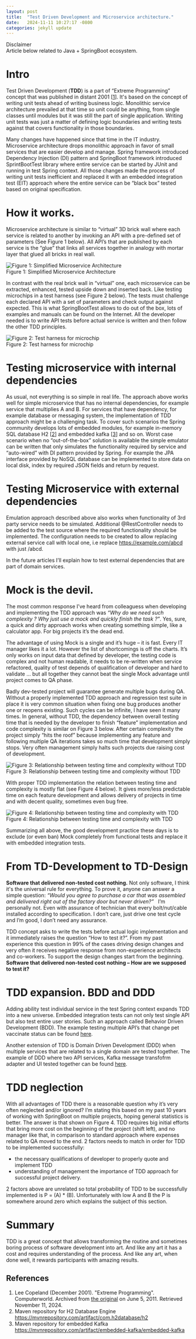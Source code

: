```yaml
---
layout: post
title:  "Test Driven Development and Microservice architecture."
date:   2024-11-11 10:27:17 -0800
categories: jekyll update
---
```

Disclaimer  
Article below related to Java + SpringBoot ecosystem.

# Intro
Test Driven Development (**TDD**) is a part of “Extreme Programming” concept that was published in distant 2001 [[1](#ref_1)]. It's based on the concept of writing unit tests ahead of writing business logic. Monolithic service architecture prevailed  at that time so unit could be anything, from single classes until modules but it was still the part of single application. Writing unit tests was just a matter of defining logic boundaries and writing tests against that covers functionality in those boundaries.

Many changes have happened since that time in the IT industry. Microservice architecture drops monolithic approach in favor of small services that are easier develop and manage. Spring framework introduced Dependency Injection (DI) pattern and SpringBoot framework introduced SprintBootTest library where entire service can be started by JUnit and running in test Spring context. All those changes made the process of writing unit tests inefficient and replaced it with an embedded integration test (EIT) approach where the entire service can be “black box” tested based on original specification.

# How it works.
Microservice architecture is similar to “virtual” 3D brick wall where each service is related to another by invoking an API with a pre-defined set of parameters (See Figure 1 below). All API’s that are published by each service is the “glue” that links all services together in analogy with mortar layer that glued all bricks in real wall.

![Figure 1: Simplified Microservice Architecture](/assets/images/MicroserviceArchitectureLayer.png)  
Figure 1: Simplified Microservice Architecture

In contrast with the real brick wall in “virtual” one, each microservice can be extracted, enhanced, tested upside down and inserted back. Like testing microchips in a test harness (see Figure 2 below). The tests must challenge each declared API with a set of parameters and check output against expected. This is what SpringBootTest allows to do out of the box, lots of examples and manuals can be found on the Internet. All the developer needed is to write API tests before actual service is written and then follow the other TDD principles.

![Figure 2: Test harness for microchip](/assets/images/MicroChip.png)  
Figure 2: Test harness for microchip

# Testing microservice with internal dependencies
As usual, not everything is so simple in real life. The approach above works well for simple microservice that has no internal dependencies, for example service that multiplies A and B. For services that have dependency, for example database or messaging system, the implementation of TDD approach might be a challenging task. To cover such scenarios the Spring community develops lots of embedded modules, for example in-memory SQL database H2 [[2](#ref_2)] and embedded kafka [[3](#ref_3)] and so on. Worst case scenario when no “out-of-the-box” solution is available the simple emulator can be written that only simulates the functionality required by service and “auto-wired” with DI pattern provided by Spring. For example the JPA interface provided by NoSQL database can be implemented to store data on local disk, index by required JSON fields and return by request.

# Testing Microservice with external dependencies
Emulation approach described above also works when functionality of 3rd party service needs to be simulated. Additional @RestController needs to be added to the test source where the required functionality should be implemented. The configuration needs to be created to allow replacing external service call with local one, i.e replace https://example.com/abcd with just /abcd. 

In the future articles I’ll explain how to test external dependencies that are part of domain services.


# Mock is the devil.
The most common response I’ve heard from colleaguess when developing and implementing the TDD approach was *“Why do we need such complexity ? Why just use a mock and quickly finish the task ?”*. Yes, sure, a quick and dirty approach works when creating something simple, like a calculator app. For big projects it’s the dead end.

The advantage of using Mock is a single and it’s huge – it is fast. Every IT manager likes it a lot. However the list of shortcomings is off the charts. It’s only works on input data that defined by developer, the testing code is complex and not human readable, it needs to be re-written when service refactored, quality of test depends of qualification of developer and hard to validate … but all together they cannot beat the single Mock advantage until project comes to QA phase.

Badly dev-tested project will guarantee generate multiple bugs during QA. Without a properly implemented TDD approach and regression test suite in place it is very common situation when fixing one bug produces another one or reopens existing. Such cycles can be infinite, I have seen it many times. In general, without TDD, the dependency between overall testing time that is needed by the developer to finish “feature” implementation and code complexity is similar on Figure 3 below. After certain complexity the project simply “hits the roof” because implementing any feature and following multiple QA iterations takes so much time that development simply stops. Very often management simply halts such projects due raising cost of development.

![Figure 3: Relationship between testing time and complexity without TDD](/assets/images/Complexity-Time.png)  
Figure 3: Relationship between testing time and complexity without TDD

With proper TDD implementation the relation between testing time and complexity is mostly flat (see Figure 4 below). It gives more/less predictable time on each feature development and allows delivery of projects in time and with decent quality, sometimes even bug free.

![Figure 4: Relationship between testing time and complexity with TDD](/assets/images/Complexity-Time-Flat.png)  
Figure 4: Relationship between testing time and complexity with TDD

Summarizing all above, the good development practice these days is to exclude (or even ban) Mock completely from functional tests and replace it with embedded integration tests.

# From TD-Development to TD-Design
**Software that delivered non-tested cost nothing.** Not only software, I think it's the universal rule for everything. To prove it, anyone can answer a simple question: *“Would you agree to purchase a car that was assembled and delivered right out of the factory door but never driven?”*  &nbsp; I’m personally not. Even with assurance of technician that every bolt/nut/cable installed according to specification. I don’t care, just drive one test cycle and I’m good, I don’t need any assurance.

TDD concept asks to write the tests before actual logic implementation and it immediately raises the question “How to test it?”. From my past experience this question in 99% of the cases driving design changes and very often it receives negative response from non-experience architects and co-workers. To support the design changes start from the beginning. **Software that delivered non-tested cost nothing – How are we supposed to test it?**

# TDD expansion. BDD and DDD
Adding ability test individual service in the test Spring context expands TDD into a new universe. Embedded integration tests can not only test single API but also test entire user stories. Such an approach called Behavior Driven Development (BDD). The example testing multiple API’s that change pet vaccinate status can be found [here](https://github.com/ipeonte/PetCorpKafkaDemo/blob/master/PetStoreDemoApi/PetStoreDemoCore/src/test/java/com/example/demo/petstore/rest/test/PetStoreDemoRestStoryTest.java).

Another extension of TDD is Domain Driven Development (DDD) when multiple services that are related to a single domain are tested together. The example of DDD where two API services, Kafka message transfofrm adapter and UI tested together can be found [here](https://github.com/ipeonte/PetCorpKafkaDemo/blob/master/UiTests/PetStoreUiTestShared/src/test/java/com/example/demo/petcorp/ui/web/test/AbstractPetStoreDemoUiTest.java).

# TDD neglection
With all advantages of TDD there is a reasonable question why it’s very often neglected and/or ignored? I’m stating this based on my past 10 years of working with SpringBoot on multiple projects, hoping general statistics is better. The answer is that shown on Figure 4. TDD requires big initial efforts that bring more cost on the beginning of the project (shift left), and no manager like that, in comparison to standard approach where expenses related to QA moved to the end. 2 factors needs to match in order for TDD to be implemented successfully:

- the necessary qualifications of developer to properly quote and implement TDD
- understanding of management the importance of TDD approach for successful project delivery.

2 factors above are unrelated so total probability of TDD to be successfully implemented is P = (A) * (B). Unfortunately with low A and B the P is somewhere around zero which explains the subject of this section.

# Summary
TDD is a great concept that allows transforming the routine and sometimes boring process of software development into art. And like any art it has a cost and requires understanding of the process. And like any art, when  done well, it rewards participants with amazing results.

## References
1. <a name="ref_1"></a>Lee Copeland (December 2001). "Extreme Programming". Computerworld. Archived from [the original](http://www.computerworld.com/softwaretopics/software/appdev/story/0,10801,66192,00.html) on June 5, 2011. Retrieved November 11, 2024.
2. <a name="ref_2"></a>Maven repository for H2 Database Engine https://mvnrepository.com/artifact/com.h2database/h2
3. <a name="ref_3"></a>Maven repository for embedded Kafka https://mvnrepository.com/artifact/embedded-kafka/embedded-kafka

